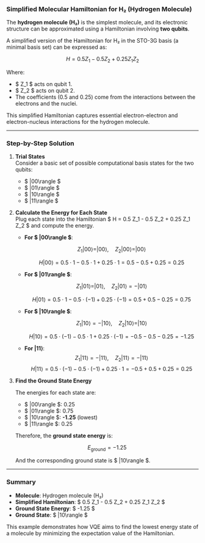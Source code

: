 ### Simplified Molecular Hamiltonian for H₂ (Hydrogen Molecule)

The **hydrogen molecule (H₂)** is the simplest molecule, and its electronic structure can be approximated using a Hamiltonian involving **two qubits**.

A simplified version of the Hamiltonian for H₂ in the STO-3G basis (a minimal basis set) can be expressed as:

$$
H = 0.5 Z_1 - 0.5 Z_2 + 0.25 Z_1 Z_2
$$

Where:

- $ Z_1 $ acts on qubit 1.
- $ Z_2 $ acts on qubit 2.
- The coefficients (0.5 and 0.25) come from the interactions between the electrons and the nuclei.

This simplified Hamiltonian captures essential electron-electron and electron-nucleus interactions for the hydrogen molecule.

---

### Step-by-Step Solution

1. **Trial States**  
   Consider a basic set of possible computational basis states for the two qubits:

   - $ |00\rangle $
   - $ |01\rangle $
   - $ |10\rangle $
   - $ |11\rangle $

2. **Calculate the Energy for Each State**  
    Plug each state into the Hamiltonian $ H = 0.5 Z_1 - 0.5 Z_2 + 0.25 Z_1 Z_2 $ and compute the energy.

   - **For $ |00\rangle $**:

     $$
     Z_1 |00\rangle = |00\rangle, \quad Z_2 |00\rangle = |00\rangle
     $$

     $$
         H |00\rangle = 0.5 \cdot 1 - 0.5 \cdot 1 + 0.25 \cdot 1 = 0.5 - 0.5 + 0.25 = 0.25
     $$

   - **For $ |01\rangle $**:

     $$
     Z_1 |01\rangle = |01\rangle, \quad Z_2 |01\rangle = -|01\rangle
     $$

     $$
     H |01\rangle = 0.5 \cdot 1 - 0.5 \cdot (-1) + 0.25 \cdot (-1) = 0.5 + 0.5 - 0.25 = 0.75
     $$

   - **For $ |10\rangle $**:

     $$
     Z_1 |10\rangle = -|10\rangle, \quad Z_2 |10\rangle = |10\rangle
     $$

     $$
     H |10\rangle = 0.5 \cdot (-1) - 0.5 \cdot 1 + 0.25 \cdot (-1) = -0.5 - 0.5 - 0.25 = -1.25
     $$

   - **For $|11\rangle$**:
     $$
     Z_1 |11\rangle = -|11\rangle, \quad Z_2 |11\rangle = -|11\rangle
     $$
     $$
     H |11\rangle = 0.5 \cdot (-1) - 0.5 \cdot (-1) + 0.25 \cdot 1 = -0.5 + 0.5 + 0.25 = 0.25
     $$

3. **Find the Ground State Energy**

   The energies for each state are:

   - $ |00\rangle $: 0.25
   - $ |01\rangle $: 0.75
   - $ |10\rangle $: **-1.25** (lowest)
   - $ |11\rangle $: 0.25

   Therefore, the **ground state energy** is:

   $$
   E_{\text{ground}} = -1.25
   $$

   And the corresponding ground state is $ |10\rangle $.

---

### Summary

- **Molecule**: Hydrogen molecule (H₂)
- **Simplified Hamiltonian**: $ 0.5 Z_1 - 0.5 Z_2 + 0.25 Z_1 Z_2 $
- **Ground State Energy**: $ -1.25 $
- **Ground State**: $ |10\rangle $

This example demonstrates how VQE aims to find the lowest energy state of a molecule by minimizing the expectation value of the Hamiltonian.
